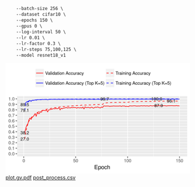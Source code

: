 ```
    --batch-size 256 \
    --dataset cifar10 \
    --epochs 150 \
    --gpus 0 \
    --log-interval 50 \
    --lr 0.01 \
    --lr-factor 0.3 \
    --lr-steps 75,100,125 \
    --model resnet18_v1
```
![acc](acc.png)
[plot.gv.pdf](plot.gv.pdf)
[post_process.csv](post_process.csv)

